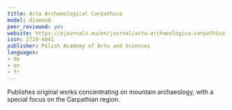 ```yaml
---
title: Acta Archaeological Carpathica
model: diamond
peer_reviewed: yes
website: https://ejournals.eu/en/journal/acta-archaeologica-carpathica
issn: 2719-4841
publisher: Polish Academy of Arts and Sciences
languages:
- de
- en
- fr
---
```


Publishes original works concentrating on mountain archaeology, with a special focus on the Carpathian region.
